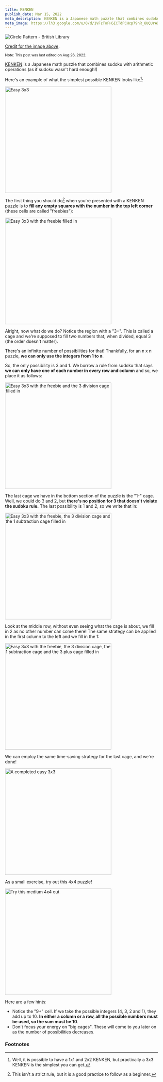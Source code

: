 ```yaml
---
title: KENKEN
publish_date: Mar 15, 2022
meta_description: KENKEN is a Japanese math puzzle that combines sudoku with arithmetic operations (as if sudoku wasn't hard enough!)
meta_image: https://lh3.google.com/u/0/d/1VFzToFHGICTdPCHcp79nR_8UQUrAXCm0=w2880-h1528-iv1
---
```


![Circle Pattern - British Library](/Circle-Pattern.jpg)

[Credit for the image above](https://unsplash.com/photos/l2kOjWEs_fU).

<small>Note: This post was last edited on Aug 26, 2022.</small>

[KENKEN](https://www.kenken.com) is a Japanese math puzzle that combines sudoku with arithmetic operations (as if sudoku wasn't hard enough!)

Here's an example of what the simplest possible KENKEN looks like[^1]:

<img src="/easiest-3x3.png" alt="Easy 3x3" height="350px" />

The first thing you should do[^2] when you're presented with a KENKEN puzzle is to **fill any empty squares with the number in the top left corner** (these cells are called "freebies"):

<img src="/easiest-3x3-1.png" alt="Easy 3x3 with the freebie filled in" height="350px" />

Alright, now what do we do? Notice the region with a "3÷". This is called a cage and we're supposed to fill two numbers that, when divided, equal 3 (the order doesn't matter).

There's an infinite number of possibilities for that! Thankfully, for an n x n puzzle, **we can only use the integers from 1 to n**.

So, the only possibility is 3 and 1. We borrow a rule from sudoku that says **we can only have one of each number in every row and column** and so, we place it as follows:

<img src="/easiest-3x3-2.jpeg" alt="Easy 3x3 with the freebie and the 3 division cage filled in" height="350px" />

The last cage we have in the bottom section of the puzzle is the "1-" cage. Well, we could do 3 and 2, but **there's no position for 3 that doesn't violate the sudoku rule.** The last possibility is 1 and 2, so we write that in:

<img src="/easiest-3x3-3.jpeg" alt="Easy 3x3 with the freebie, the 3 division cage and the 1 subtraction cage filled in" height="350px" />

Look at the middle row, without even seeing what the cage is about, we fill in 2 as no other number can come there! The same strategy can be applied in the first column to the left and we fill in the 1:

<img src="/easiest-3x3-4.jpeg" alt="Easy 3x3 with the freebie, the 3 division cage, the 1 subtraction cage and the 3 plus cage filled in" height="350px" />

We can employ the same time-saving strategy for the last cage, and we're done!

<img src="/easiest-3x3-5.jpeg" alt="A completed easy 3x3" height="350px" />

As a small exercise, try out this 4x4 puzzle!

<img src="/medium-4x4.jpg" alt="Try this medium 4x4 out" height="350px" />

Here are a few hints:

- Notice the "9+" cell. If we take the possible integers (4, 3, 2 and 1), they add up to 10. **In either a column or a row, all the possible numbers must be used, so the sum must be 10**.
- Don't focus your energy on "big cages". These will come to you later on as the number of possibilities decreases.

### Footnotes

[^1]: Well, it is possible to have a 1x1 and 2x2 KENKEN, but practically a 3x3 KENKEN is the simplest you can get.
[^2]: This isn't a strict rule, but it is a good practice to follow as a beginner.
